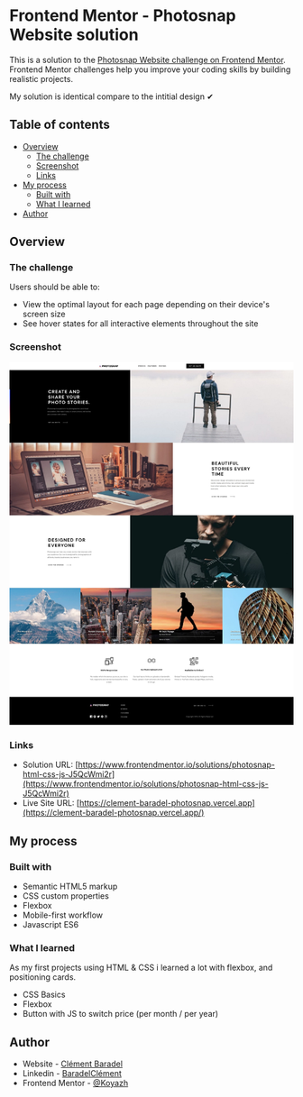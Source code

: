 # Frontend Mentor - Photosnap Website solution

This is a solution to the [Photosnap Website challenge on Frontend Mentor](https://www.frontendmentor.io/challenges/photosnap-multipage-website-nMDSrNmNW). Frontend Mentor challenges help you improve your coding skills by building realistic projects.

My solution is identical compare to the intitial design ✔

## Table of contents

- [Overview](#overview)
  - [The challenge](#the-challenge)
  - [Screenshot](#screenshot)
  - [Links](#links)
- [My process](#my-process)
  - [Built with](#built-with)
  - [What I learned](#what-i-learned)
- [Author](#author)

## Overview

### The challenge

Users should be able to:

- View the optimal layout for each page depending on their device's screen size
- See hover states for all interactive elements throughout the site

### Screenshot

![](./screenshot.jpg)

### Links

- Solution URL: [https://www.frontendmentor.io/solutions/photosnap-html-css-js-J5QcWmi2r](https://www.frontendmentor.io/solutions/photosnap-html-css-js-J5QcWmi2r)
- Live Site URL: [https://clement-baradel-photosnap.vercel.app](https://clement-baradel-photosnap.vercel.app/)

## My process

### Built with

- Semantic HTML5 markup
- CSS custom properties
- Flexbox
- Mobile-first workflow
- Javascript ES6

### What I learned

As my first projects using HTML & CSS i learned a lot with flexbox, and positioning cards.

* CSS Basics
* Flexbox
* Button with JS to switch price (per month / per year)

## Author

- Website - [Clément Baradel](http://baradelclement.com/)
- Linkedin - [BaradelClément](https://www.linkedin.com/in/cl%C3%A9ment-baradel-330460209)
- Frontend Mentor - [@Koyazh](https://www.frontendmentor.io/profile/Koyazh)
